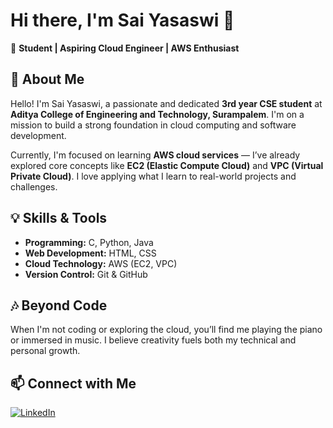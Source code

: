 # Hi there, I'm Sai Yasaswi 👋

🌱 **Student | Aspiring Cloud Engineer | AWS Enthusiast**

## 🚀 About Me

Hello! I'm Sai Yasaswi, a passionate and dedicated **3rd year CSE student** at **Aditya College of Engineering and Technology, Surampalem**. I'm on a mission to build a strong foundation in cloud computing and software development.

Currently, I'm focused on learning **AWS cloud services** — I’ve already explored core concepts like **EC2 (Elastic Compute Cloud)** and **VPC (Virtual Private Cloud)**. I love applying what I learn to real-world projects and challenges.

## 💡 Skills & Tools

- **Programming:** C, Python, Java
- **Web Development:** HTML, CSS
- **Cloud Technology:** AWS (EC2, VPC)
- **Version Control:** Git & GitHub

## 🎶 Beyond Code

When I'm not coding or exploring the cloud, you’ll find me playing the piano or immersed in music. I believe creativity fuels both my technical and personal growth.


## 📫 Connect with Me

[![LinkedIn](https://img.shields.io/badge/LinkedIn-blue?style=flat-square&logo=linkedin)](https://www.linkedin.com/in/sai-yasaswi-b-a256222a4/)
